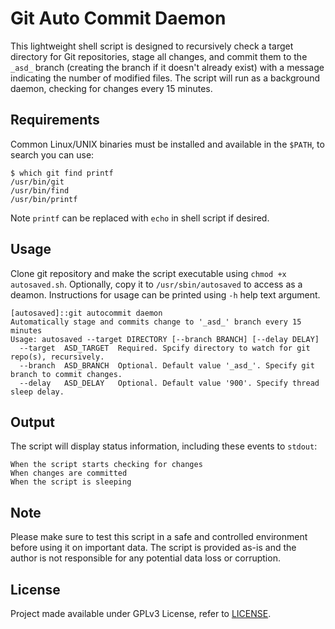 # Git Auto Commit Daemon

This lightweight shell script is designed to recursively check a target directory for Git repositories, stage all changes, and commit them to the `_asd_` branch (creating the branch if it doesn't already exist) with a message indicating the number of modified files. The script will run as a background daemon, checking for changes every 15 minutes.

## Requirements

Common Linux/UNIX binaries must be installed and available in the `$PATH`, to search you can use:
```
$ which git find printf
/usr/bin/git
/usr/bin/find
/usr/bin/printf
```

Note `printf` can be replaced with `echo` in shell script if desired.

## Usage

Clone git repository and make the script executable using `chmod +x autosaved.sh`. Optionally, copy it to `/usr/sbin/autosaved` to access as a deamon. Instructions for usage can be printed using `-h` help text argument.

```
[autosaved]::git autocommit daemon
Automatically stage and commits change to '_asd_' branch every 15 minutes
Usage: autosaved --target DIRECTORY [--branch BRANCH] [--delay DELAY]
  --target  ASD_TARGET  Required. Spcify directory to watch for git repo(s), recursively.
  --branch  ASD_BRANCH  Optional. Default value '_asd_'. Specify git branch to commit changes.
  --delay   ASD_DELAY   Optional. Default value '900'. Specify thread sleep delay.
```

## Output

The script will display status information, including these events to `stdout`:

    When the script starts checking for changes
    When changes are committed
    When the script is sleeping

## Note

Please make sure to test this script in a safe and controlled environment before using it on important data. The script is provided as-is and the author is not responsible for any potential data loss or corruption.

## License

Project made available under GPLv3 License, refer to [LICENSE](LICENSE).
